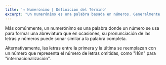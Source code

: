 ```yaml
---
title: '⇨ Numerónimo | Definición del Término'
excerpt: "Un numerónimo es una palabra basada en números. Generalmente, en la combinacion entre las letras incial y final y el número de letras intermedias."
---
```


Más comúnmente, un numerónimo es una palabra donde un número se usa para formar una abreviatura que en ocasiones, su pronunciación de las letras y números puede sonar similar a la palabra completa.

Alternativamente, las letras entre la primera y la última se reemplazan con un número que representa el número de letras omitidas, como "i18n" para "internacionalización".